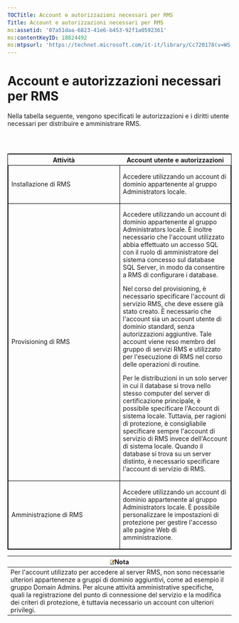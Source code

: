 ```yaml
---
TOCTitle: Account e autorizzazioni necessari per RMS
Title: Account e autorizzazioni necessari per RMS
ms:assetid: '07a51daa-6823-41e6-b453-92f1a0592361'
ms:contentKeyID: 18824492
ms:mtpsurl: 'https://technet.microsoft.com/it-it/library/Cc720178(v=WS.10)'
---
```


Account e autorizzazioni necessari per RMS
==========================================

Nella tabella seguente, vengono specificati le autorizzazioni e i diritti utente necessari per distribuire e amministrare RMS.

###  

<p> </p>
<table style="border:1px solid black;">
<colgroup>
<col width="50%" />
<col width="50%" />
</colgroup>
<thead>
<tr class="header">
<th>Attività</th>
<th>Account utente e autorizzazioni</th>
</tr>
</thead>
<tbody>
<tr class="odd">
<td style="border:1px solid black;"><p>Installazione di RMS</p></td>
<td style="border:1px solid black;"><p>Accedere utilizzando un account di dominio appartenente al gruppo Administrators locale.</p></td>
</tr>
<tr class="even">
<td style="border:1px solid black;"><p>Provisioning di RMS</p></td>
<td style="border:1px solid black;"><p>Accedere utilizzando un account di dominio appartenente al gruppo Administrators locale. È inoltre necessario che l'account utilizzato abbia effettuato un accesso SQL con il ruolo di amministratore del sistema concesso sul database SQL Server, in modo da consentire a RMS di configurare i database.</p>
<p>Nel corso del provisioning, è necessario specificare l'account di servizio RMS, che deve essere già stato creato. È necessario che l'account sia un account utente di dominio standard, senza autorizzazioni aggiuntive. Tale account viene reso membro del gruppo di servizi RMS e utilizzato per l'esecuzione di RMS nel corso delle operazioni di routine.</p>
<p>Per le distribuzioni in un solo server in cui il database si trova nello stesso computer del server di certificazione principale, è possibile specificare l'Account di sistema locale. Tuttavia, per ragioni di protezione, è consigliabile specificare sempre l'account di servizio di RMS invece dell'Account di sistema locale. Quando il database si trova su un server distinto, è necessario specificare l'account di servizio di RMS.</p></td>
</tr>
<tr class="odd">
<td style="border:1px solid black;"><p>Amministrazione di RMS</p></td>
<td style="border:1px solid black;"><p>Accedere utilizzando un account di dominio appartenente al gruppo Administrators locale. È possibile personalizzare le impostazioni di protezione per gestire l'accesso alle pagine Web di amministrazione.</p></td>
</tr>
</tbody>
</table>
  
| ![](images/Cc720178.note(WS.10).gif)Nota                                                                                                                                                                                                                                                                                                                   |  
|-----------------------------------------------------------------------------------------------------------------------------------------------------------------------------------------------------------------------------------------------------------------------------------------------------------------------------------------------------------------------------------------|  
| Per l'account utilizzato per accedere al server RMS, non sono necessarie ulteriori appartenenze a gruppi di dominio aggiuntivi, come ad esempio il gruppo Domain Admins. Per alcune attività amministrative specifiche, quali la registrazione del punto di connessione del servizio e la modifica dei criteri di protezione, è tuttavia necessario un account con ulteriori privilegi. |

